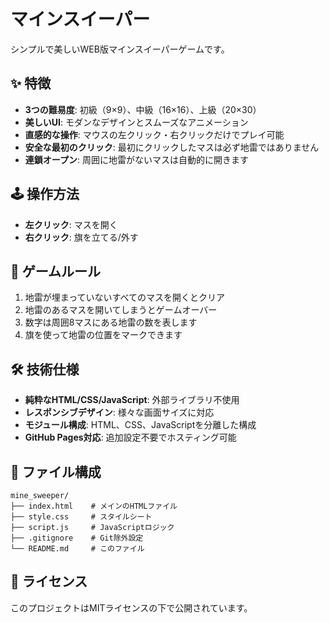 # マインスイーパー

シンプルで美しいWEB版マインスイーパーゲームです。

## ✨ 特徴

- **3つの難易度**: 初級（9×9）、中級（16×16）、上級（20×30）
- **美しいUI**: モダンなデザインとスムーズなアニメーション
- **直感的な操作**: マウスの左クリック・右クリックだけでプレイ可能
- **安全な最初のクリック**: 最初にクリックしたマスは必ず地雷ではありません
- **連鎖オープン**: 周囲に地雷がないマスは自動的に開きます

## 🕹️ 操作方法

- **左クリック**: マスを開く
- **右クリック**: 旗を立てる/外す

## 🎯 ゲームルール

1. 地雷が埋まっていないすべてのマスを開くとクリア
2. 地雷のあるマスを開いてしまうとゲームオーバー
3. 数字は周囲8マスにある地雷の数を表します
4. 旗を使って地雷の位置をマークできます

## 🛠️ 技術仕様

- **純粋なHTML/CSS/JavaScript**: 外部ライブラリ不使用
- **レスポンシブデザイン**: 様々な画面サイズに対応
- **モジュール構成**: HTML、CSS、JavaScriptを分離した構成
- **GitHub Pages対応**: 追加設定不要でホスティング可能

## 📁 ファイル構成

```
mine_sweeper/
├── index.html    # メインのHTMLファイル
├── style.css     # スタイルシート
├── script.js     # JavaScriptロジック
├── .gitignore    # Git除外設定
└── README.md     # このファイル
```

## 📄 ライセンス

このプロジェクトはMITライセンスの下で公開されています。

